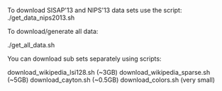 To download SISAP'13 and NIPS'13 data sets use the script:
./get_data_nips2013.sh

To download/generate all data:

./get_all_data.sh

You can download sub sets separately using scripts:

download_wikipedia_lsi128.sh (~3GB)
download_wikipedia_sparse.sh (~5GB)
download_cayton.sh   (~0.5GB)
download_colors.sh   (very small)




